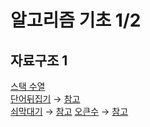 # 알고리즘 기초 1/2
## 자료구조 1
[스택 수열](https://www.acmicpc.net/problem/1874) <br>
[단어뒤집기](https://www.acmicpc.net/problem/17413) → [참고](https://velog.io/@dailyhyun/BOJ%EB%B0%B1%EC%A4%80-17413.-%EB%8B%A8%EC%96%B4-%EB%92%A4%EC%A7%91%EA%B8%B02)<br>
[쇠막대기](https://www.acmicpc.net/problem/10799) → [참고](https://claude-u.tistory.com/331)
[오큰수](https://www.acmicpc.net/problem/17298) → [참고](https://hooongs.tistory.com/329)
